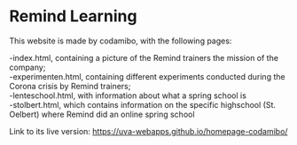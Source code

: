 # Remind Learning

This website is made by codamibo, with the following pages:

-index.html, containing a picture of the Remind trainers the mission of the company; <br/>
-experimenten.html, containing different experiments conducted during the Corona crisis by Remind trainers; <br/>
-lenteschool.html, with information about what a spring school is<br/>
-stolbert.html, which contains information on the specific highschool (St. Oelbert) where Remind did an online spring school <br/>

Link to its live version:
https://uva-webapps.github.io/homepage-codamibo/
